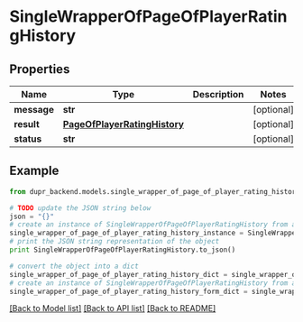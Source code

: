 # SingleWrapperOfPageOfPlayerRatingHistory


## Properties
Name | Type | Description | Notes
------------ | ------------- | ------------- | -------------
**message** | **str** |  | [optional] 
**result** | [**PageOfPlayerRatingHistory**](PageOfPlayerRatingHistory.md) |  | [optional] 
**status** | **str** |  | [optional] 

## Example

```python
from dupr_backend.models.single_wrapper_of_page_of_player_rating_history import SingleWrapperOfPageOfPlayerRatingHistory

# TODO update the JSON string below
json = "{}"
# create an instance of SingleWrapperOfPageOfPlayerRatingHistory from a JSON string
single_wrapper_of_page_of_player_rating_history_instance = SingleWrapperOfPageOfPlayerRatingHistory.from_json(json)
# print the JSON string representation of the object
print SingleWrapperOfPageOfPlayerRatingHistory.to_json()

# convert the object into a dict
single_wrapper_of_page_of_player_rating_history_dict = single_wrapper_of_page_of_player_rating_history_instance.to_dict()
# create an instance of SingleWrapperOfPageOfPlayerRatingHistory from a dict
single_wrapper_of_page_of_player_rating_history_form_dict = single_wrapper_of_page_of_player_rating_history.from_dict(single_wrapper_of_page_of_player_rating_history_dict)
```
[[Back to Model list]](../README.md#documentation-for-models) [[Back to API list]](../README.md#documentation-for-api-endpoints) [[Back to README]](../README.md)


